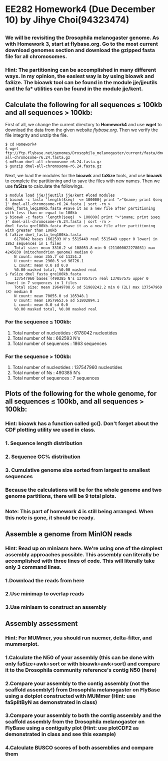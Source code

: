 # EE282 Homework4 (Due December 10) by Jihye Choi(94323474)
## <Summarize partitions of a genome assembly>  
### We will be revisiting the Drosophila melanogaster genome. As with Homework 3, start at flybase.org. Go to the most current download genomes section and download the gzipped fasta file for all chromosomes.
  
### Hint: The partitioning can be accomplished in many different ways. In my opinion, the easiest way is by using bioawk and faSize. The bioawk tool can be found in the module jje/jjeutils and the fa* utilities can be found in the module jje/kent.

## Calculate the following for all sequences ≤ 100kb and all sequences > 100kb:

First of all, we change the current directory to **Homework4** and use **wget** to download the data from the given website _flybase.org_. Then we verify the file integrity and unzip the file.  

    $ cd Homework4
    $ wget ftp://ftp.flybase.net/genomes/Drosophila_melanogaster/current/fasta/dmel-all-chromosome-r6.24.fasta.gz    
    $ md5sum dmel-all-chromosome-r6.24.fasta.gz  
    $ gunzip dmel-all-chromosome-r6.24.fasta.gz 

Next, we load the modules for the **bioawk** and **faSize** tools, and use **bioawk** to complete the partitioning and to save the files with new names. Then we use **faSize** to calculate the followings.   

    $ module load jje/jjeutils jje/kent #load modules 
    $ bioawk -c fastx 'length($seq)  <= 100000{ print ">"$name; print $seq }' dmel-all-chromosome-r6.24.fasta | sort -rn > dmel_fasta_leq100kb.fasta #save it as a new file after partitioning with less than or equal to 100kb
    $ bioawk -c fastx 'length($seq)  > 100000{ print ">"$name; print $seq }' dmel-all-chromosome-r6.24.fasta | sort -rn > dmel_fasta_gre100kb.fasta #save it as a new file after partitioning with greater than 100kb
    $ faSize dmel_fasta_leq100kb.fasta 
        6178042 bases (662593 N's 5515449 real 5515449 upper 0 lower) in 1863 sequences in 1 files
        Total size: mean 3316.2 sd 108053.8 min 0 (211000022278031) max 4245830 (mitochondrion_genome) median 0
        N count: mean 355.7 sd 11351.2
        U count: mean 2960.5 sd 96726.1
        L count: mean 0.0 sd 0.0
        %0.00 masked total, %0.00 masked real
    $ faSize dmel_fasta_gre100kb.fasta 
        137547960 bases (490385 N's 137057575 real 137057575 upper 0 lower) in 7 sequences in 1 files 
        Total size: mean 19649708.6 sd 51988242.2 min 0 (2L) max 137547960 (X) median 0
        N count: mean 70055.0 sd 185348.1
        U count: mean 19579653.6 sd 51802894.1
        L count: mean 0.0 sd 0.0
        %0.00 masked total, %0.00 masked real


### For the sequence ≤ 100kb:
1.	Total number of nucleotides : 6178042 nucleotides
2.	Total number of Ns : 662593 N's
3.	Total number of sequences : 1863 sequences
### For the sequence > 100kb:
1.	Total number of nucleotides : 137547960 nucleotides
2.	Total number of Ns : 490385 N's
3.	Total number of sequences : 7 sequences




## Plots of the following for the whole genome, for all sequences ≤ 100kb, and all sequences > 100kb:

### Hint: bioawk has a function called gc(). Don't forget about the CDF plotting utility we used in class.

### 1. Sequence length distribution
### 2. Sequence GC% distribution
### 3. Cumulative genome size sorted from largest to smallest sequences


### Because the calculations will be for the whole genome and two genome partitions, there will be 9 total plots.




## <Genome assembly>

### Note: This part of homework 4 is still being arranged. When this note is gone, it should be ready.

## Assemble a genome from MinION reads

### Hint: Read up on miniasm here. We're using one of the simplest assembly approaches possible. This assembly can literally be accomplished with three lines of code. This will literally take only 3 command lines.

### 1.Download the reads from here
### 2.Use minimap to overlap reads
### 3.Use miniasm to construct an assembly


## Assembly assessment

### Hint: For MUMmer, you should run nucmer, delta-filter, and mummerplot.

### 1.Calculate the N50 of your assembly (this can be done with only faSize+awk+sort or with bioawk+awk+sort) and compare it to the Drosophila community reference's contig N50 (here)
### 2.Compare your assembly to the contig assembly (not the scaffold assembly!) from Drosophila melanogaster on FlyBase using a dotplot constructed with MUMmer (Hint: use faSplitByN as demonstrated in class)
### 3.Compare your assembly to both the contig assembly and the scaffold assembly from the Drosophila melanogaster on FlyBase using a contiguity plot (Hint: use plotCDF2 as demonstrated in class and see this example)
### 4.Calculate BUSCO scores of both assemblies and compare them

